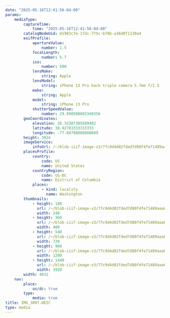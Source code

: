 ```yaml
---
date: "2025-05-16T12:41:56-04:00"
params:
    mediaType:
        captureTime:
            time: "2025-05-16T12:41:56-04:00"
        catalogNodeUid: 01983c7e-1fdc-775c-b70b-a36d8f1139a4
        exifProfile:
            apertureValue:
                number: 1.5
            focalLength:
                number: 5.7
            iso:
                number: 500
            lensMake:
                string: Apple
            lensModel:
                string: iPhone 13 Pro back triple camera 5.7mm f/1.5
            make:
                string: Apple
            model:
                string: iPhone 13 Pro
            shutterSpeedValue:
                number: 29.998500083349356
        geoCoordinates:
            elevation: 26.33387305699482
            latitude: 38.92783333333333
            longitude: -77.04788888888889
        height: 3024
        imageService:
            infoUrl: /~/blob-iiif-image-v3/77c9d4d02fded7d80f4fe71489aaa662904e804b5110a03ba1df6c1a1569fedb/info.json
        placesProfile:
            country:
                code: US
                name: United States
            countryRegion:
                code: US-DC
                name: District of Columbia
            places:
                - kind: locality
                  name: Washington
        thumbnails:
            - height: 180
              url: /~/blob-iiif-image-v3/77c9d4d02fded7d80f4fe71489aaa662904e804b5110a03ba1df6c1a1569fedb/full/240%2C180/0/default.jpg
              width: 240
            - height: 360
              url: /~/blob-iiif-image-v3/77c9d4d02fded7d80f4fe71489aaa662904e804b5110a03ba1df6c1a1569fedb/full/480%2C360/0/default.jpg
              width: 480
            - height: 540
              url: /~/blob-iiif-image-v3/77c9d4d02fded7d80f4fe71489aaa662904e804b5110a03ba1df6c1a1569fedb/full/720%2C540/0/default.jpg
              width: 720
            - height: 960
              url: /~/blob-iiif-image-v3/77c9d4d02fded7d80f4fe71489aaa662904e804b5110a03ba1df6c1a1569fedb/full/1280%2C960/0/default.jpg
              width: 1280
            - height: 1440
              url: /~/blob-iiif-image-v3/77c9d4d02fded7d80f4fe71489aaa662904e804b5110a03ba1df6c1a1569fedb/full/1920%2C1440/0/default.jpg
              width: 1920
        width: 4032
    nav:
        place:
            us/dc: true
        type:
            media: true
title: IMG_3097.HEIC
type: media
---
```

